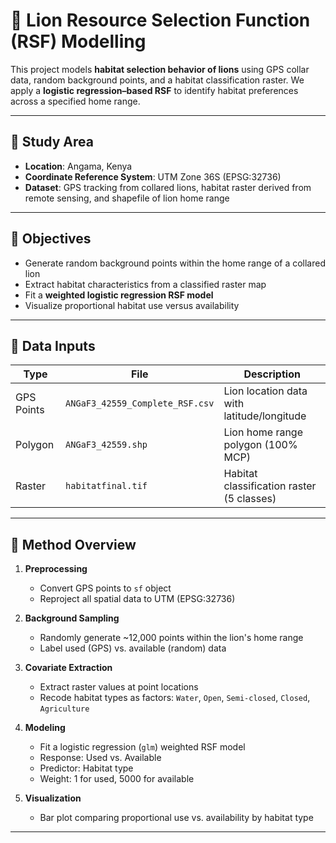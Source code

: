 # 🦁 Lion Resource Selection Function (RSF) Modelling

This project models **habitat selection behavior of lions** using GPS collar data, random background points, and a habitat classification raster. We apply a **logistic regression–based RSF** to identify habitat preferences across a specified home range.

---

## 📍 Study Area

- **Location**: Angama, Kenya
- **Coordinate Reference System**: UTM Zone 36S (EPSG:32736)
- **Dataset**: GPS tracking from collared lions, habitat raster derived from remote sensing, and shapefile of lion home range

---

## 🎯 Objectives

- Generate random background points within the home range of a collared lion
- Extract habitat characteristics from a classified raster map
- Fit a **weighted logistic regression RSF model**
- Visualize proportional habitat use versus availability

---

## 🧩 Data Inputs

| Type       | File                             | Description                              |
|------------|----------------------------------|------------------------------------------|
| GPS Points | `ANGaF3_42559_Complete_RSF.csv`  | Lion location data with latitude/longitude |
| Polygon    | `ANGaF3_42559.shp`               | Lion home range polygon (100% MCP)        |
| Raster     | `habitatfinal.tif`               | Habitat classification raster (5 classes) |

---

## 🔬 Method Overview

1. **Preprocessing**  
   - Convert GPS points to `sf` object  
   - Reproject all spatial data to UTM (EPSG:32736)

2. **Background Sampling**  
   - Randomly generate ~12,000 points within the lion's home range  
   - Label used (GPS) vs. available (random) data

3. **Covariate Extraction**  
   - Extract raster values at point locations  
   - Recode habitat types as factors: `Water`, `Open`, `Semi-closed`, `Closed`, `Agriculture`

4. **Modeling**  
   - Fit a logistic regression (`glm`) weighted RSF model  
   - Response: Used vs. Available  
   - Predictor: Habitat type  
   - Weight: 1 for used, 5000 for available

5. **Visualization**  
   - Bar plot comparing proportional use vs. availability by habitat type

---
